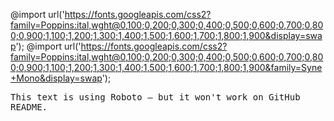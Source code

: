 @import url('https://fonts.googleapis.com/css2?family=Poppins:ital,wght@0,100;0,200;0,300;0,400;0,500;0,600;0,700;0,800;0,900;1,100;1,200;1,300;1,400;1,500;1,600;1,700;1,800;1,900&display=swap');
@import url('https://fonts.googleapis.com/css2?family=Poppins:ital,wght@0,100;0,200;0,300;0,400;0,500;0,600;0,700;0,800;0,900;1,100;1,200;1,300;1,400;1,500;1,600;1,700;1,800;1,900&family=Syne+Mono&display=swap');

<link href="https://fonts.googleapis.com/css2?family=Syne+Mono&display=swap" rel="stylesheet"/>
<!-- <link href="https://fonts.googleapis.com/css2?family=Syne+Mono&display=swap" rel="stylesheet"/> -->

<p style="font-family: 'Syne Mono', monospace;">
  This text is using Roboto — but it won't work on GitHub README.
</p>
